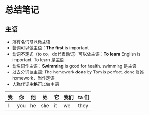 # 总结笔记

## 主语

- 所有名词可以做主语
- 数词可以做主语：**The first** is important.
- 动词不定式（to do，do代表动词）可以做主语：**To learn** English is important. To learn 是主语
- 动名词作主语：**Swimming** is good for health. swimming 是主语
- 过去分词做主语: The homework **done** by Tom is perfect. done 修饰 homework，当作定语
- 人称代词**主格**可以做主语
 
| 我  | 你  | 他  | 她  | 它  | 我们 | ta 们 |
| --- | --- | --- | --- | --- | ---- | ----- |
| I   | you | he  | she | it  | we   | they  |
